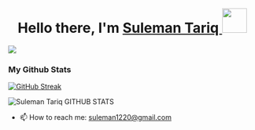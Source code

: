 <h1 align="center">Hello there, I'm <a href="https://suleman.dev"> Suleman Tariq </a><img src="https://i.gifer.com/4vss.gif" width="50px"></h1>

![](https://komarev.com/ghpvc/?username=suleman1220&style=for-the-badge)

### My Github Stats

[![GitHub Streak](https://streak-stats.demolab.com?user=suleman1220&theme=tokyonight&border_radius=5)](https://git.io/streak-stats)

<div>
<img align="center" alt = "Suleman Tariq GITHUB STATS" src="https://github-readme-stats.vercel.app/api?username=suleman1220&show_icons=true&theme=tokyonight&count_private=true&hide=contribs,prs"/>
</div>

- 📫 How to reach me: suleman1220@gmail.com
